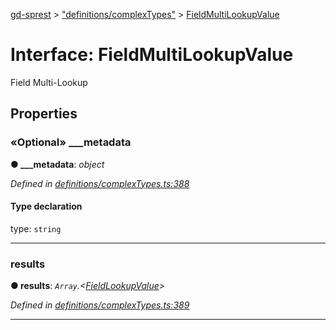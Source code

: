 [gd-sprest](../README.md) > ["definitions/complexTypes"](../modules/_definitions_complextypes_.md) > [FieldMultiLookupValue](../interfaces/_definitions_complextypes_.fieldmultilookupvalue.md)



# Interface: FieldMultiLookupValue


Field Multi-Lookup


## Properties
<a id="___metadata"></a>

### «Optional» ___metadata

**●  ___metadata**:  *object* 

*Defined in [definitions/complexTypes.ts:388](https://github.com/gunjandatta/sprest/blob/3de79f1/src/definitions/complexTypes.ts#L388)*


#### Type declaration


type: `string`






___

<a id="results"></a>

###  results

**●  results**:  *`Array`.<[FieldLookupValue](_definitions_complextypes_.fieldlookupvalue.md)>* 

*Defined in [definitions/complexTypes.ts:389](https://github.com/gunjandatta/sprest/blob/3de79f1/src/definitions/complexTypes.ts#L389)*





___


